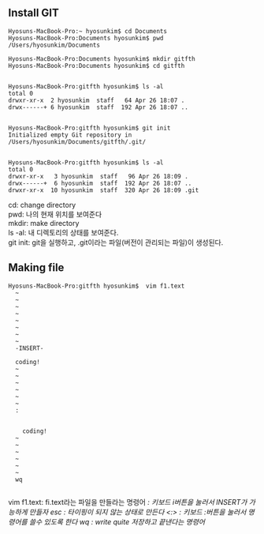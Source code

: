 ## Install GIT

```
Hyosuns-MacBook-Pro:~ hyosunkim$ cd Documents
Hyosuns-MacBook-Pro:Documents hyosunkim$ pwd
/Users/hyosunkim/Documents

Hyosuns-MacBook-Pro:Documents hyosunkim$ mkdir gitfth
Hyosuns-MacBook-Pro:Documents hyosunkim$ cd gitfth


Hyosuns-MacBook-Pro:gitfth hyosunkim$ ls -al
total 0
drwxr-xr-x  2 hyosunkim  staff   64 Apr 26 18:07 .
drwx------+ 6 hyosunkim  staff  192 Apr 26 18:07 ..


Hyosuns-MacBook-Pro:gitfth hyosunkim$ git init
Initialized empty Git repository in /Users/hyosunkim/Documents/gitfth/.git/


Hyosuns-MacBook-Pro:gitfth hyosunkim$ ls -al
total 0
drwxr-xr-x   3 hyosunkim  staff   96 Apr 26 18:09 .
drwx------+  6 hyosunkim  staff  192 Apr 26 18:07 ..
drwxr-xr-x  10 hyosunkim  staff  320 Apr 26 18:09 .git

```
cd: change directory <br>
pwd: 나의 현재 위치를 보여준다 <br>
mkdir: make directory <br>
ls -al: 내 디렉토리의 상태를 보여준다. <br>
git init: git을 실행하고, .git이라는 파일(버전이 관리되는 파일)이 생성된다. <br>

## Making file
```
Hyosuns-MacBook-Pro:gitfth hyosunkim$  vim f1.text
  ~
  ~
  ~
  ~
  ~
  ~
  ~
  ~
  -INSERT-
  
  coding!
  ~
  ~
  ~
  ~
  ~
  ~
  :
  
  
    coding!
  ~
  ~
  ~
  ~
  ~
  ~
  wq
  
```
vim f1.text: fi.text라는 파일을 만들라는 명령어
<i> : 키보드 i버튼을 눌러서 INSERT가 가능하게 만들자
esc : 타이핑이 되지 않는 상태로 만든다
<:> : 키보드 :버튼을 눌러서 명령어를 쓸수 있도록 한다
wq : write quite 저장하고 끝낸다는 명령어
